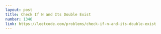 ```yaml
---
layout: post
title: Check If N and Its Double Exist
number: 1346
link: https://leetcode.com/problems/check-if-n-and-its-double-exist
---
```

